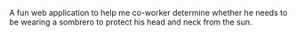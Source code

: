 A fun web application to help me co-worker determine whether he needs to be wearing a sombrero to protect his head and neck from the sun.
